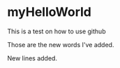 # myHelloWorld
This is a test on how to use github

Those are the new words I've added. 

New lines added.
